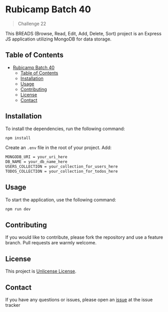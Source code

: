 # Rubicamp Batch 40

> Challenge 22

This BREADS (Browse, Read, Edit, Add, Delete, Sort) project is an Express JS application utilizing MongoDB for data storage.

## Table of Contents

- [Rubicamp Batch 40](#rubicamp-batch-40)
  - [Table of Contents](#table-of-contents)
  - [Installation](#installation)
  - [Usage](#usage)
  - [Contributing](#contributing)
  - [License](#license)
  - [Contact](#contact)

## Installation

To install the dependencies, run the following command:

```bash
npm install
```

Create an ```.env``` file in the root of your project. Add:

```bash
MONGODB_URI = your_uri_here
DB_NAME = your_db_name_here
USERS_COLLECTION = your_collection_for_users_here
TODOS_COLLECTION = your_collection_for_todos_here
```

## Usage

To start the application, use the following command:

```bash
npm run dev
```

## Contributing

If you would like to contribute, please fork the repository and use a feature branch. Pull requests are warmly welcome.

## License

This project is [Unlicense License](./LICENSE).

## Contact

If you have any questions or issues, please open an [issue](https://github.com/aryajava/rc40-challenge21/issues) at the issue tracker
